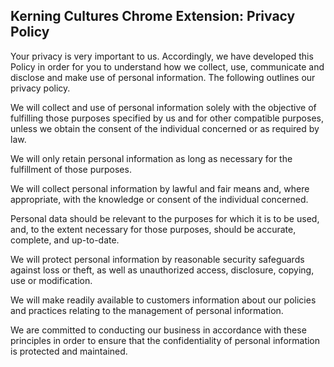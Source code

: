 ## Kerning Cultures Chrome Extension: Privacy Policy

Your privacy is very important to us. Accordingly, we have developed this Policy
in order for you to understand how we collect, use, communicate and disclose and
make use of personal information. The following outlines our privacy policy.

We will collect and use of personal information solely with the objective of
fulfilling those purposes specified by us and for other compatible purposes,
unless we obtain the consent of the individual concerned or as required by law.

We will only retain personal information as long as necessary for the
fulfillment of those purposes.

We will collect personal information by lawful and fair means and, where
appropriate, with the knowledge or consent of the individual concerned.

Personal data should be relevant to the purposes for which it is to be used,
and, to the extent necessary for those purposes, should be accurate, complete,
and up-to-date.

We will protect personal information by reasonable security safeguards against
loss or theft, as well as unauthorized access, disclosure, copying, use or
modification.

We will make readily available to customers information about our policies and
practices relating to the management of personal information.

We are committed to conducting our business in accordance with these principles
in order to ensure that the confidentiality of personal information is protected
and maintained.
